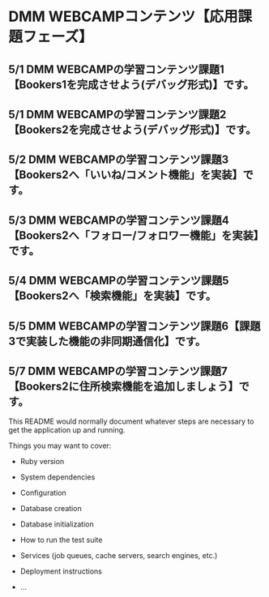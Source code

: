 # DMM WEBCAMPコンテンツ【応用課題フェーズ】
## 5/1 DMM WEBCAMPの学習コンテンツ課題1【Bookers1を完成させよう(デバッグ形式)】です。
## 5/1 DMM WEBCAMPの学習コンテンツ課題2【Bookers2を完成させよう(デバッグ形式)】です。
## 5/2 DMM WEBCAMPの学習コンテンツ課題3【Bookers2へ「いいね/コメント機能」を実装】です。
## 5/3 DMM WEBCAMPの学習コンテンツ課題4【Bookers2へ「フォロー/フォロワー機能」を実装】です。
## 5/4 DMM WEBCAMPの学習コンテンツ課題5【Bookers2へ「検索機能」を実装】です。
## 5/5 DMM WEBCAMPの学習コンテンツ課題6【課題3で実装した機能の非同期通信化】です。
## 5/7 DMM WEBCAMPの学習コンテンツ課題7【Bookers2に住所検索機能を追加しましょう】です。

This README would normally document whatever steps are necessary to get the
application up and running.

Things you may want to cover:

* Ruby version

* System dependencies

* Configuration

* Database creation

* Database initialization

* How to run the test suite

* Services (job queues, cache servers, search engines, etc.)

* Deployment instructions

* ...
